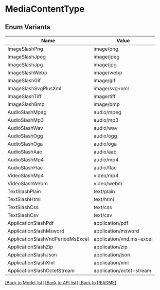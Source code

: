 # MediaContentType

## Enum Variants

| Name | Value |
|---- | -----|
| ImageSlashPng | image/png |
| ImageSlashJpeg | image/jpeg |
| ImageSlashJpg | image/jpg |
| ImageSlashWebp | image/webp |
| ImageSlashGif | image/gif |
| ImageSlashSvgPlusXml | image/svg+xml |
| ImageSlashTiff | image/tiff |
| ImageSlashBmp | image/bmp |
| AudioSlashMpeg | audio/mpeg |
| AudioSlashMp3 | audio/mp3 |
| AudioSlashWav | audio/wav |
| AudioSlashOgg | audio/ogg |
| AudioSlashOga | audio/oga |
| AudioSlashAac | audio/aac |
| AudioSlashMp4 | audio/mp4 |
| AudioSlashFlac | audio/flac |
| VideoSlashMp4 | video/mp4 |
| VideoSlashWebm | video/webm |
| TextSlashPlain | text/plain |
| TextSlashHtml | text/html |
| TextSlashCss | text/css |
| TextSlashCsv | text/csv |
| ApplicationSlashPdf | application/pdf |
| ApplicationSlashMsword | application/msword |
| ApplicationSlashVndPeriodMsExcel | application/vnd.ms-excel |
| ApplicationSlashZip | application/zip |
| ApplicationSlashJson | application/json |
| ApplicationSlashXml | application/xml |
| ApplicationSlashOctetStream | application/octet-stream |


[[Back to Model list]](../README.md#documentation-for-models) [[Back to API list]](../README.md#documentation-for-api-endpoints) [[Back to README]](../README.md)


